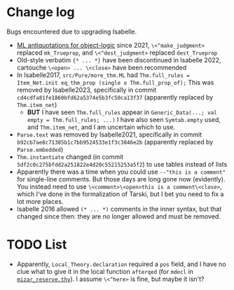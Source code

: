 # Change log

Bugs encountered due to upgrading Isabelle.

- [ML antiquotations for object-logic](https://isabelle.systems/zulip-archive/stream/247542-Mirror:-Isabelle-Development-Mailing-List/topic/.5Bisabelle-dev.5D.20NEWS.3A.20ML.20antiquotations.20for.20object-logic.20j.2E.2E.2E.html)
  since 2021, `\<^make_judgment>` replaced `mk_Trueprop`,
  and `\<^dest_judgment>` replaced `dest_Trueprop`
- Old-style verbatim `{* ... *}` have been discontinued in Isabelle
  2022, cartouche `\<open> ... \<close>` have been recommended
- In Isabelle2017, `src/Pure/more_thm.ML` had 
  `Thm.full_rules = Item_Net.init eq_thm_prop (single o Thm.full_prop_of);`
  This was removed by Isabelle2023, specifically in commit
  `cd4cdfa81fe1860bfd62a5374e5b3fc50ca13f37` (apparently replaced by
  `Thm.item_net`)
  - **BUT** I have seen `Thm.full_rules` appear in 
    `Generic_Data(...; val empty = Thm.full_rules; ...)`
    I have also seen `Symtab.empty` used, and `Thm.item_net`, and I am
    uncertain which to use.
- `Parse.text` was removed by Isabelle2021, specifically in commit
  `b92cb7ae8c71385b1c7bb9524533e1f3c3846e2b` (apparently replaced by
  `Parse.embedded`)
- `Thm.instantiate` changed (in commit
  `5df2c0c275bfdd2a251822e4d20c55215253a5f2`)
  to use tables instead of lists
- Apparently there was a time when you could use `--"this is a comment"`
  for single-line comments. But those days are long gone now
  (evidently).
  You instead need to use `\<comment>\<open>this is a comment\<close>`,
  which I've done in the formalization of Tarski, but I bet you need to
  fix a lot more places.
- Isabelle 2016 allowed `(* ... *)` comments in the inner syntax, but
  that changed since then: they are no longer allowed and must be removed.

# TODO List

- Apparently, `Local_Theory.declaration` required a `pos` field, and I
  have no clue what to give it in the local function `afterqed` (for
  `mdecl` in [`mizar_reserve.thy`](./mizar/mizar_reserve.th)). I assume 
  `\<^here>` is fine, but maybe it isn't?